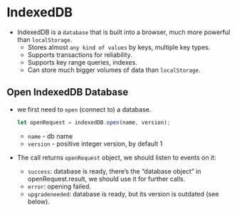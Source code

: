 # IndexedDB

- IndexedDB is a `database` that is built into a browser, much more powerful than `localStorage`.
  - Stores almost `any kind of values` by keys, multiple key types.
  - Supports transactions for reliability.
  - Supports key range queries, indexes.
  - Can store much bigger volumes of data than `localStorage`.

## Open IndexedDB Database

- we first need to `open` (connect to) a database.

  ```js
  let openRequest = indexedDB.open(name, version);
  ```

  - `name` - db name
  - `version` - positive integer version, by default 1

- The call returns `openRequest` object, we should listen to events on it:

  - `success`: database is ready, there’s the “database object” in openRequest.result, we should use it for further calls.
  - `error`: opening failed.
  - `upgradeneeded`: database is ready, but its version is outdated (see below).
